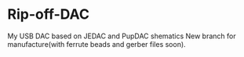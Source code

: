 # Rip-off-DAC
My USB DAC based on JEDAC and PupDAC shematics
New branch for manufacture(with ferrute beads and gerber files soon).
